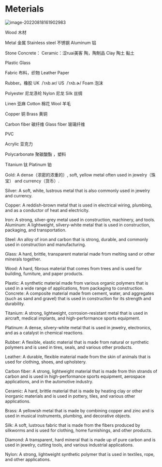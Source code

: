 # Meterials

![image-20220818161902983](https://tva1.sinaimg.cn/large/e6c9d24ely1h5azr8r51xj216o0ja41b.jpg)


Wood  木材

Metal 金属
Stainless steel  不锈钢
Aluminum 铝

Stone
Concrete：
Ceramic：涩ruai美客   陶，陶制品
Clay 陶土 黏土

Plastic
Glass

Fabric 布料，织物
Leather
Paper

Rubber。橡胶  UK  /ˈrʌb.ər/ US  /ˈrʌb.ɚ/
Foam  泡沫 

Polyester 尼龙涤纶
Nylon   尼龙
Silk 丝绸

Linen 亚麻
Cotton  棉花
Wool 羊毛

Copper 铜
Brass 黄铜

Carbon fiber 碳纤维
Glass fiber 玻璃纤维

PVC

Acrylic 亚克力

Polycarbonate 聚碳酸酯 ，塑料

Titanium  钛
Platinum  铂

Gold: A dense（浓密的浓重的）, soft, yellow metal often used in jewelry（珠宝） and currency（货币）.

Silver: A soft, white, lustrous metal that is also commonly used in jewelry and currency.

Copper: A reddish-brown metal that is used in electrical wiring, plumbing, and as a conductor of heat and electricity.

Iron: A strong, silver-grey metal used in construction, machinery, and tools.
Aluminum: A lightweight, silvery-white metal that is used in construction, packaging, and transportation.

Steel: An alloy of iron and carbon that is strong, durable, and commonly used in construction and manufacturing.

Glass: A hard, brittle, transparent material made from melting sand or other minerals together.

Wood: A hard, fibrous material that comes from trees and is used for building, furniture, and paper products.

Plastic: A synthetic material made from various organic polymers that is used in a wide range of applications, from packaging to construction.
Concrete: A composite material made from cement, water, and aggregates (such as sand and gravel) that is used in construction for its strength and durability.

Titanium: A strong, lightweight, corrosion-resistant metal that is used in aircraft, medical implants, and high-performance sports equipment.

Platinum: A dense, silvery-white metal that is used in jewelry, electronics, and as a catalyst in chemical reactions.

Rubber: A flexible, elastic material that is made from natural or synthetic polymers and is used in tires, seals, and various other products.

Leather: A durable, flexible material made from the skin of animals that is used for clothing, shoes, and upholstery.

Carbon fiber: A strong, lightweight material that is made from thin strands of carbon and is used in high-performance sports equipment, aerospace applications, and in the automotive industry.

Ceramic: A hard, brittle material that is made by heating clay or other inorganic materials and is used in pottery, tiles, and various other applications.

Brass: A yellowish metal that is made by combining copper and zinc and is used in musical instruments, plumbing, and decorative objects.

Silk: A soft, lustrous fabric that is made from the fibers produced by silkworms and is used for clothing, home furnishings, and other products.

Diamond: A transparent, hard mineral that is made up of pure carbon and is used in jewelry, cutting tools, and various industrial applications.

Nylon: A strong, lightweight synthetic polymer that is used in textiles, rope, and other applications.


